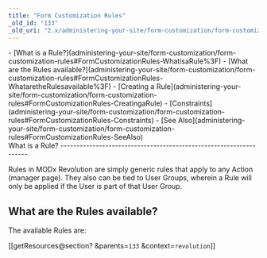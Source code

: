 ```yaml
---
title: "Form Customization Rules"
_old_id: "133"
_old_uri: "2.x/administering-your-site/form-customization/form-customization-rules"
---
```


<div>- [What is a Rule?](administering-your-site/form-customization/form-customization-rules#FormCustomizationRules-WhatisaRule%3F)
- [What are the Rules available?](administering-your-site/form-customization/form-customization-rules#FormCustomizationRules-WhataretheRulesavailable%3F)
- [Creating a Rule](administering-your-site/form-customization/form-customization-rules#FormCustomizationRules-CreatingaRule)
- [Constraints](administering-your-site/form-customization/form-customization-rules#FormCustomizationRules-Constraints)
- [See Also](administering-your-site/form-customization/form-customization-rules#FormCustomizationRules-SeeAlso)

</div><a name="FormCustomizationRules-WhatisaRule%3F"></a>What is a Rule?
-------------------------------------------------------------------

Rules in MODx Revolution are simply generic rules that apply to any Action (manager page). They also can be tied to User Groups, wherein a Rule will only be applied if the User is part of that User Group.

<a name="FormCustomizationRules-WhataretheRulesavailable%3F"></a>What are the Rules available?
----------------------------------------------------------------------------------------------

The available Rules are:

 \[\[getResources@section? &parents=`133` &context=`revolution`\]\]